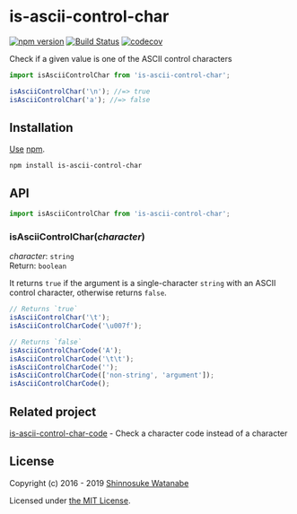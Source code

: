# is-ascii-control-char

[![npm version](https://img.shields.io/npm/v/is-ascii-control-char.svg)](https://www.npmjs.com/package/is-ascii-control-char)
[![Build Status](https://travis-ci.com/shinnn/is-ascii-control-char.svg?branch=master)](https://travis-ci.com/shinnn/is-ascii-control-char)
[![codecov](https://codecov.io/gh/shinnn/is-changelog-path/branch/master/graph/badge.svg)](https://codecov.io/gh/shinnn/is-changelog-path)

Check if a given value is one of the ASCII control characters

```javascript
import isAsciiControlChar from 'is-ascii-control-char';

isAsciiControlChar('\n'); //=> true
isAsciiControlChar('a'); //=> false
```

## Installation

[Use](https://docs.npmjs.com/cli/install) [npm](https://docs.npmjs.com/about-npm/).

```
npm install is-ascii-control-char
```

## API

```javascript
import isAsciiControlChar from 'is-ascii-control-char';
```

### isAsciiControlChar(*character*)

*character*: `string`  
Return: `boolean`

It returns `true` if the argument is a single-character `string` with an ASCII control character, otherwise returns `false`.

```javascript
// Returns `true`
isAsciiControlChar('\t');
isAsciiControlCharCode('\u007f');

// Returns `false`
isAsciiControlCharCode('A');
isAsciiControlCharCode('\t\t');
isAsciiControlCharCode('');
isAsciiControlCharCode(['non-string', 'argument']);
isAsciiControlCharCode();
```

## Related project

[is-ascii-control-char-code](https://github.com/shinnn/is-ascii-control-char-code) - Check a character code instead of a character

## License

Copyright (c) 2016 - 2019 [Shinnosuke Watanabe](https://github.com/shinnn)

Licensed under [the MIT License](./LICENSE).
